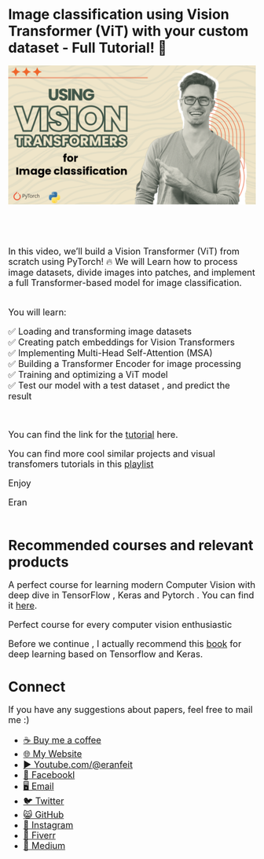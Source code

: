 # Image classification using Vision Transformer (ViT) with your custom dataset - Full Tutorial! 🚀

<p align="center">
  <img width="800" src="Image classification with Vision Transformer.png" "image">
</p>

##
<br/><br/> 

<font size= "4" >

In this video, we’ll build a Vision Transformer (ViT) from scratch using PyTorch! 🔥 
We will Learn how to process image datasets, divide images into patches, and implement a full Transformer-based model for image classification.

<br/>
You will learn:

✅ Loading and transforming image datasets  <br/>
✅ Creating patch embeddings for Vision Transformers <br/>
✅ Implementing Multi-Head Self-Attention (MSA) <br/>
✅ Building a Transformer Encoder for image processing <br/>
✅ Training and optimizing a ViT model <br/>
✅ Test our model with a test dataset , and predict the result  <br/>

<br/>

You can find the link for the [tutorial](https://youtu.be/wr4vchc42Gw) here. 

You can find more cool similar projects and visual transfomers tutorials in this [playlist](https://www.youtube.com/playlist?list=PLdkryDe59y4a2PRJda-Z7M7Sod7uQKT2d)

Enjoy

Eran
<br/><br/> 

</font>

# Recommended courses and relevant products 
<font size= "4" >

A perfect course for learning modern Computer Vision with deep dive in TensorFlow , Keras and Pytorch . You can find it [here](http://bit.ly/3HeDy1V).

Perfect course for every computer vision enthusiastic

Before we continue , I actually recommend this [book](https://amzn.to/3STWZ2N) for deep learning based on Tensorflow and Keras. 



</font>

# Connect

<font size= "4" >
If you have any suggestions about papers, feel free to mail me :)

- [☕ Buy me a coffee](https://ko-fi.com/eranfeit)
- [🌐 My Website](https://eranfeit.net)
- [▶️ Youtube.com/@eranfeit](https://www.youtube.com/channel/UCTiWJJhaH6BviSWKLJUM9sg)
- [🐙 Facebookl](https://www.facebook.com/groups/3080601358933585)
- [🖥️ Email](mailto:feitgemel@gmail.com)
- [🐦 Twitter](https://twitter.com/eran_feit )
- [😸 GitHub](https://github.com/feitgemel)
- [📸 Instagram](https://www.instagram.com/eran_feit/)
- [🤝 Fiverr ](https://www.fiverr.com/s/mB3Pbb)
- [📝 Medium ](https://medium.com/@feitgemel)


</font>

